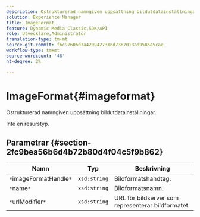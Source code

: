 ```yaml
---
description: Ostrukturerad namngiven uppsättning bildutdatainställningar.
solution: Experience Manager
title: ImageFormat
feature: Dynamic Media Classic,SDK/API
role: Utvecklare,Administratör
translation-type: tm+mt
source-git-commit: f6c97606d7a4209427316d7367013ad9585a5cae
workflow-type: tm+mt
source-wordcount: '48'
ht-degree: 2%

---
```



# ImageFormat{#imageformat}

Ostrukturerad namngiven uppsättning bildutdatainställningar.

Inte en resurstyp.

## Parametrar {#section-2fc9bea56b6d4b72b80d4f04c5f9b862}

| Namn | Typ | Beskrivning |
|---|---|---|
| `*`imageFormatHandle`*` | `xsd:string` | Bildformatshandtag. |
| `*`name`*` | `xsd:string` | Bildformatsnamn. |
| `*`urlModifier`*` | `xsd:string` | URL för bildserver som representerar bildformatet. |


